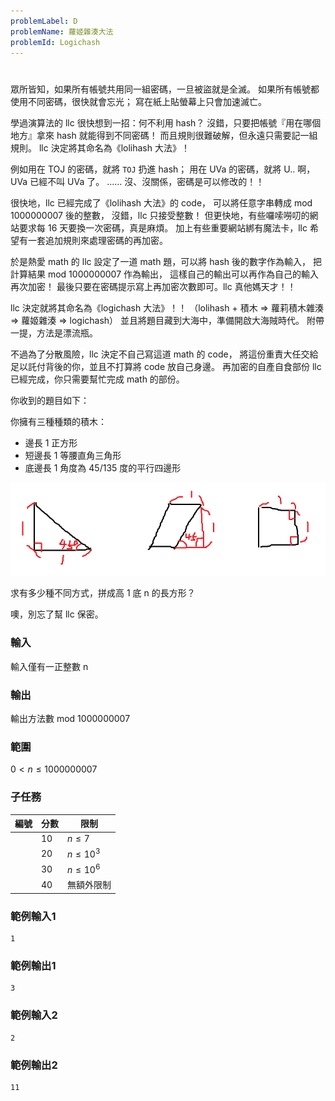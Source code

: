 ```yaml
---
problemLabel: D
problemName: 蘿姬雜湊大法
problemId: Logichash
---
```


#

眾所皆知，如果所有帳號共用同一組密碼，一旦被盜就是全滅。
如果所有帳號都使用不同密碼，很快就會忘光；
寫在紙上貼螢幕上只會加速滅亡。

學過演算法的 llc 很快想到一招：何不利用 hash？
沒錯，只要把帳號『用在哪個地方』拿來 hash 就能得到不同密碼！
而且規則很難破解，但永遠只需要記一組規則。
llc 決定將其命名為《lolihash 大法》！

例如用在 TOJ 的密碼，就將 `TOJ` 扔進 hash；
用在 UVa 的密碼，就將 U.. 啊，UVa 已經不叫 UVa 了。
......
沒、沒關係，密碼是可以修改的！！

很快地，llc 已經完成了《lolihash 大法》的 code，
可以將任意字串轉成 mod 1000000007 後的整數，
沒錯，llc 只接受整數！
但更快地，有些囉嗦嘮叨的網站要求每 16 天要換一次密碼，真是麻煩。
加上有些重要網站綁有魔法卡，llc 希望有一套追加規則來處理密碼的再加密。

於是熱愛 math 的 llc 設定了一道 math 題，可以將 hash 後的數字作為輸入，
把計算結果 mod 1000000007 作為輸出，
這樣自己的輸出可以再作為自己的輸入再次加密！
最後只要在密碼提示寫上再加密次數即可。llc 真他媽天才！！

llc 決定就將其命名為《logichash 大法》！！
（lolihash + 積木 => 蘿莉積木雜湊 => 蘿姬雜湊 => logichash）
並且將題目藏到大海中，準備開啟大海賊時代。
附帶一提，方法是漂流瓶。

不過為了分散風險，llc 決定不自己寫這道 math 的 code，
將這份重責大任交給足以託付背後的你，並且不打算將 code 放自己身邊。
再加密的自產自食部份 llc 已經完成，你只需要幫忙完成 math 的部份。

你收到的題目如下：

你擁有三種種類的積木：
- 邊長 1 正方形
- 短邊長 1 等腰直角三角形
- 底邊長 1 角度為 45/135 度的平行四邊形

![](vphI7FA.png)

求有多少種不同方式，拼成高 1 底 n 的長方形？

噢，別忘了幫 llc 保密。

### 輸入
輸入僅有一正整數 n

### 輸出
輸出方法數 mod 1000000007

### 範圍
$0 < n \le 1000000007$

### 子任務
| 編號 | 分數 | 限制 |
| --- | -------- | -------- |
||10|$n \le 7$|
||20|$n \le 10^3$|
||30|$n \le 10^6$|
||40|無額外限制|

### 範例輸入1
```
1
```

### 範例輸出1
```
3
```

### 範例輸入2
```
2
```

### 範例輸出2
```
11
```
